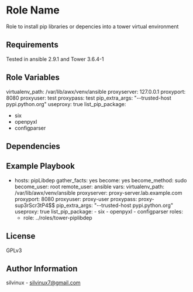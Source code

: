 Role Name
=========

Role to install pip libraries or depencies into a tower virtual environment

Requirements
------------

Tested in ansible 2.9.1 and Tower 3.6.4-1

Role Variables
--------------

virtualenv_path: /var/lib/awx/venv/ansible
proxyserver: 127.0.0.1
proxyport: 8080
proxyuser: test
proxypass: test
pip_extra_args: "--trusted-host pypi.python.org"
useproxy: true
list_pip_package:
  - six
  - openpyxl
  - configparser

Dependencies
------------


Example Playbook
----------------

- hosts: pipLibdep
  gather_facts: yes
  become: yes
  become_method: sudo
  become_user: root
  remote_user: ansible
  vars:
    virtualenv_path: /var/lib/awx/venv/ansible
    proxyserver: proxy-server.lab.example.com
    proxyport: 8080
    proxyuser: proxy-user
    proxypass: proxy-sup3rScr3tP4$$
    pip_extra_args: "--trusted-host pypi.python.org"
    useproxy: true
    list_pip_package:
      - six
      - openpyxl
      - configparser
  roles:
    - role: ../roles/tower-piplibdep

License
-------

GPLv3

Author Information
------------------

silvinux - silvinux7@gmail.com

